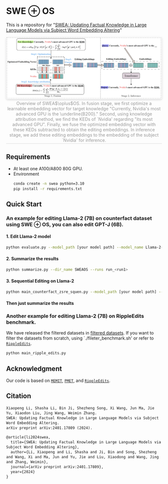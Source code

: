 # SWE $\oplus$ OS
This is a repository for "[SWEA: Updating Factual Knowledge in Large Language
Models via Subject Word Embedding Altering](https://arxiv.org/abs/2401.17809)"
<center>
    <img style="border-radius: 0.3125em;
    box-shadow: 0 2px 4px 0 rgba(34,36,38,.12),0 2px 10px 0 rgba(34,36,38,.08);" 
    src="./figures/SWEAOS_overview.png">
    <br>
    <div style="color:orange; border-bottom: 1px solid #d9d9d9;
    display: inline-block;
    color: #999;
    padding: 2px;">Overview of SWEA$\oplus$OS. In fusion stage, we first optimize a learnable embedding vector for target knowledge "Currently, Nvidia's most advanced GPU is the \underline{B200}." Second, using knowledge attribution method, we find the KEDs of `Nvidia' regarding "its most advanced GPU". Finally, we fuse the optimized embedding vector with these KEDs subtracted to obtain the editing embeddings. In inference stage, we add these editing embeddings to the embedding of the subject `Nvidia' for inference.</div>
</center>

## Requirements
- At least one A100/A800 80G GPU.
- Environment
    ``` bash
    conda create -n swea python=3.10
    pip install -r requirements.txt
    ```

## Quick Start
### An example for editing Llama-2 (7B) on counterfact dataset using SWE $\oplus$ OS, you can also edit GPT-J (6B).
#### 1. Edit Llama-2 model
```bash
python evaluate.py --model_path [your model path] --model_name Llama-2-7b-hf --alg_name SWEAOS --hparams_fname Llama-2-7b-hf.json --ds_name mcf --num_edits [num]
```
#### 2. Summarize the results
```bash
python summarize.py --dir_name SWEAOS --runs run_<run1>
```
#### 3. Sequential Editing on Llama-2
```bash
python main_counterfact_zsre_squen.py --model_path [your model path] --model_name Llama-2-7b-hf --hparams_fname Llama-2-7b-hf.json
```
#### Then just summarize the results

### Another example for editing Llama-2 (7B) on RippleEdits benchmark.
We have released the filtered datasets in [filtered datasets](./ripple_benchmark/). If you want to filter the datasets from scratch, using `./fileter_benchmark.sh' or refer to [``RippleEdits``](https://github.com/edenbiran/RippleEdits).
```bash
python main_ripple_edits.py
```


## Acknowledgment
Our code is based on  [``MEMIT``](https://github.com/kmeng01/memit.git), [``PMET``](https://github.com/xpq-tech/PMET), and [``RippleEdits``](https://github.com/edenbiran/RippleEdits).

## Citation
```
Xiaopeng Li, Shasha Li, Bin Ji, Shezheng Song, Xi Wang, Jun Ma, Jie Yu, Xiaodon Liu, Jing Wang, Weimin Zhang.
SWEA: Updating Factual Knowledge in Large Language Models via Subject Word Embedding Altering.
arXiv preprint arXiv:2401.17809 (2024).
```

```
@article{li2024swea,
  title={SWEA: Updating Factual Knowledge in Large Language Models via Subject Word Embedding Altering},
  author={Li, Xiaopeng and Li, Shasha and Ji, Bin and Song, Shezheng and Wang, Xi and Ma, Jun and Yu, Jie and Liu, Xiaodong and Wang, Jing and Zhang, Weimin},
  journal={arXiv preprint arXiv:2401.17809},
  year={2024}
}
```